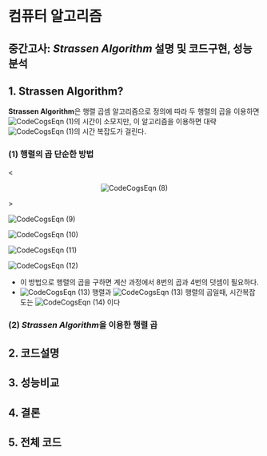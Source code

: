 # 컴퓨터 알고리즘

## 중간고사: *Strassen Algorithm* 설명 및 코드구현, 성능분석

## 1. Strassen Algorithm?
**Strassen Algorithm**은 행렬 곱셈 알고리즘으로 정의에 따라 두 행렬의 곱을 이용하면 ![CodeCogsEqn (1)](https://user-images.githubusercontent.com/82091824/115876342-26957e80-a481-11eb-887c-efc0b27350dd.gif)의 시간이 소모지만, 이 알고리즘을 이용하면 대략 ![CodeCogsEqn (1)](https://user-images.githubusercontent.com/82091824/115876522-62304880-a481-11eb-9ce5-d29a375b6247.gif)의 시간 복잡도가 걸린다.

### (1) 행렬의 곱 단순한 방법
<<p align="center">![CodeCogsEqn (8)](https://user-images.githubusercontent.com/82091824/115886929-601fb700-a48c-11eb-9b04-113a20819ce2.gif)</p>>

![CodeCogsEqn (9)](https://user-images.githubusercontent.com/82091824/115887747-331fd400-a48d-11eb-9d28-8bce60085689.gif)

![CodeCogsEqn (10)](https://user-images.githubusercontent.com/82091824/115887891-55195680-a48d-11eb-8970-9c36c787898e.gif)

![CodeCogsEqn (11)](https://user-images.githubusercontent.com/82091824/115888071-78440600-a48d-11eb-8d55-032b2ca2db1b.gif)

![CodeCogsEqn (12)](https://user-images.githubusercontent.com/82091824/115888168-94e03e00-a48d-11eb-817a-71cf9abc2f7e.gif)

- 이 방법으로 행렬의 곱을 구하면 계산 과정에서 8번의 곱과 4번의 덧셈이 필요하다.   
- ![CodeCogsEqn (13)](https://user-images.githubusercontent.com/82091824/115889827-4338b300-a48f-11eb-8131-b8ed38a5dc13.gif) 행렬과 ![CodeCogsEqn (13)](https://user-images.githubusercontent.com/82091824/115889827-4338b300-a48f-11eb-8131-b8ed38a5dc13.gif) 행렬의 곱일때, 시간복잡도는 ![CodeCogsEqn (14)](https://user-images.githubusercontent.com/82091824/115890032-78dd9c00-a48f-11eb-99a7-a3eeebc23c18.gif) 이다
### (2) *Strassen Algorithm*을 이용한 행렬 곱 



## 2. 코드설명

## 3. 성능비교

## 4. 결론

## 5. 전체 코드

